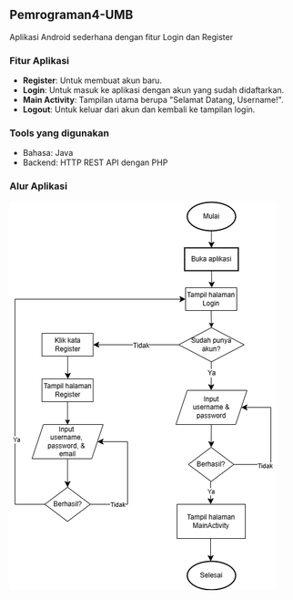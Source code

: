 ## Pemrograman4-UMB
Aplikasi Android sederhana dengan fitur Login dan Register

### Fitur Aplikasi
- **Register**: Untuk membuat akun baru.
- **Login**: Untuk masuk ke aplikasi dengan akun yang sudah didaftarkan.
- **Main Activity**: Tampilan utama berupa "Selamat Datang, Username!".
- **Logout**: Untuk keluar dari akun dan kembali ke tampilan login.

### Tools yang digunakan
- Bahasa: Java
- Backend: HTTP REST API dengan PHP

### Alur Aplikasi
<img src="screenshots/uts-pemrograman-4.png" />
